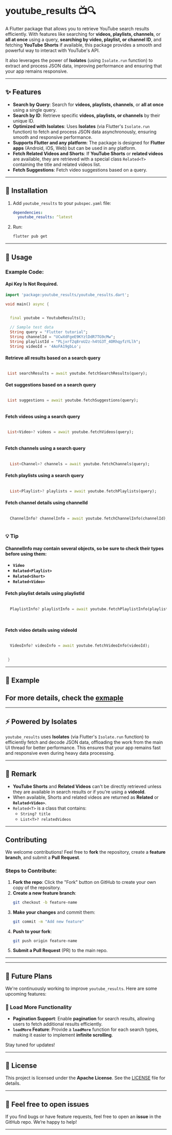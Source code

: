 
# **youtube_results** 📺🔍

A Flutter package that allows you to retrieve YouTube search results efficiently. With features like searching for **videos, playlists, channels**, or **all at once** using a query, **searching by video, playlist, or channel ID**, and fetching **YouTube Shorts** if available, this package provides a smooth and powerful way to interact with YouTube's API.

It also leverages the power of **Isolates** (using `Isolate.run` function) to extract and process JSON data, improving performance and ensuring that your app remains responsive.

---

## **✨ Features**

- **Search by Query**: Search for **videos, playlists, channels**, or **all at once** using a single query.
- **Search by ID**: Retrieve specific **videos, playlists, or channels** by their unique ID.
- **Optimized with Isolates**: Uses **Isolates** (via Flutter's `Isolate.run` function) to fetch and process JSON data asynchronously, ensuring smooth and responsive performance.
- **Supports Flutter and any platform**: The package is designed for **Flutter apps** (Android, iOS, Web) but can be used in any platform.
- **Fetch Related Videos and Shorts**: If **YouTube Shorts** or **related videos** are available, they are retrieved with a special class `Related<T>` containing the title and related videos list.
- **Fetch Suggestions**: Fetch video suggestions based on a query.

---

## **🚀 Installation**

1. Add `youtube_results` to your `pubspec.yaml` file:
   ```yaml
   dependencies:
     youtube_results: ^latest
   ```

2. Run:
   ```sh
   flutter pub get
   ```

---

## **🔧 Usage**

### Example Code:
 #### Api Key Is Not Required.
```dart
import 'package:youtube_results/youtube_results.dart';

void main() async {

  
  final youtube = YoutubeResults();

  // Sample test data
  String query = "Flutter tutorial";
  String channelId = "UCwXdFgeE9KYzlDdR7TG9cMw";
  String playlistId = "PLjxrf2q8roU2z-h4tG3T_4ORhqyfzYLlh";
  String videoId = '4AoFA19gbLo';


```
#### Retrieve all results based on a search query
 ``` dart

  List searchResults = await youtube.fetchSearchResults(query);

  ```
#### Get suggestions based on a search query
 ``` dart

  List suggestions = await youtube.fetchSuggestions(query);
  
  ```
#### Fetch videos using a search query
 ``` dart

  List<Video>? videos = await youtube.fetchVideos(query);
  
```
#### Fetch channels using a search query
``` dart
  
  List<Channel>? channels = await youtube.fetchChannels(query);

```
#### Fetch playlists using a search query
``` dart
  
  List<Playlist>? playlists = await youtube.fetchPlaylists(query);

```
#### Fetch channel details using channelId
``` dart
  
  ChannelInfo? channelInfo = await youtube.fetchChannelInfo(channelId);
  
 ```
 ### 💡 Tip
#### ChannelInfo may contain several objects, so be sure to check their types before using them:
  - **`Video`**
  - **`Related<Playlist>`**
  - **`Related<Short>`**
  - **`Related<Video>`**

#### Fetch playlist details using playlistId
``` dart
  
  PlaylistInfo? playlistInfo = await youtube.fetchPlaylistInfo(playlistId);
 
 
```
#### Fetch video details using videoId
``` dart
  
  VideoInfo? videoInfo = await youtube.fetchVideoInfo(videoId);

 
 } 
```
---
## **📂 Example**
  For more details, check the [exmaple](./example/example.dart)
---
---

## **⚡ Powered by Isolates**
`youtube_results` uses **Isolates** (via Flutter's `Isolate.run` function) to efficiently fetch and decode JSON data, offloading the work from the main UI thread for better performance. This ensures that your app remains fast and responsive even during heavy data processing.

---

## **📝 Remark**  
- **YouTube Shorts** and **Related Videos** can't be directly retrieved unless they are available in search results or if you're using a **videoId**.
- When available, Shorts and related videos are returned as **Related<Shorts>** or **`Related<Video>`**.  
- `Related<T>` is a class that contains:  
  - `String? title`  
  - `List<T>? relatedVideos`  

---

## **Contributing**  
We welcome contributions! Feel free to **fork** the repository, create a **feature branch**, and submit a **Pull Request**.

### **Steps to Contribute:**
1. **Fork the repo**: Click the "Fork" button on GitHub to create your own copy of the repository.
2. **Create a new feature branch**:  
   ```sh
   git checkout -b feature-name
   ```
3. **Make your changes** and commit them:
   ```sh
   git commit -m "Add new feature"
   ```
4. **Push to your fork**:
   ```sh
   git push origin feature-name
   ```
5. **Submit a Pull Request** (PR) to the main repo.

---
---

## 🚀 Future Plans

We're continuously working to improve `youtube_results`. Here are some upcoming features:

### 🔄 Load More Functionality

- **Pagination Support**: Enable **pagination** for search results, allowing users to fetch additional results efficiently.
- **`loadMore` Feature**: Provide a **`loadMore`** function for each search types, making it easier to implement **infinite scrolling**.

Stay tuned for updates! 

---

## **📜 License**  
This project is licensed under the **Apache License**. See the [LICENSE](./LICENSE) file for details.

---

## **💬 Feel free to open issues**  
If you find bugs or have feature requests, feel free to open an **issue** in the GitHub repo. We’re happy to help!

---
